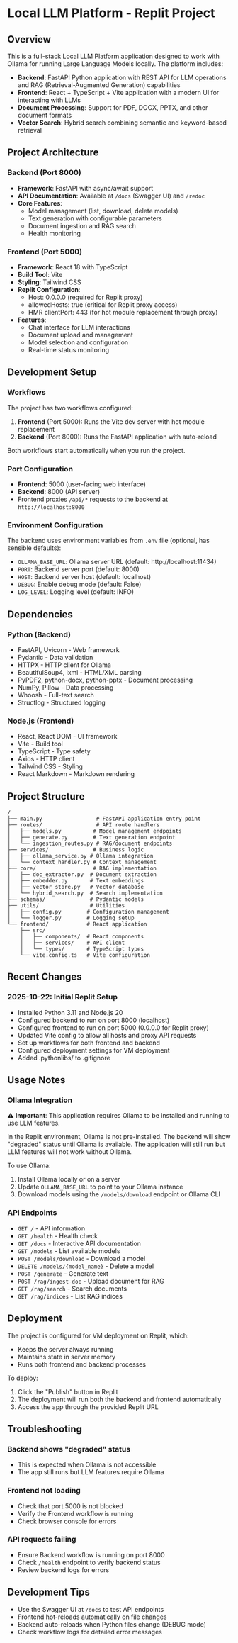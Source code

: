 # Local LLM Platform - Replit Project

## Overview

This is a full-stack Local LLM Platform application designed to work with Ollama for running Large Language Models locally. The platform includes:

- **Backend**: FastAPI Python application with REST API for LLM operations and RAG (Retrieval-Augmented Generation) capabilities
- **Frontend**: React + TypeScript + Vite application with a modern UI for interacting with LLMs
- **Document Processing**: Support for PDF, DOCX, PPTX, and other document formats
- **Vector Search**: Hybrid search combining semantic and keyword-based retrieval

## Project Architecture

### Backend (Port 8000)
- **Framework**: FastAPI with async/await support
- **API Documentation**: Available at `/docs` (Swagger UI) and `/redoc`
- **Core Features**:
  - Model management (list, download, delete models)
  - Text generation with configurable parameters
  - Document ingestion and RAG search
  - Health monitoring

### Frontend (Port 5000)
- **Framework**: React 18 with TypeScript
- **Build Tool**: Vite
- **Styling**: Tailwind CSS
- **Replit Configuration**: 
  - Host: 0.0.0.0 (required for Replit proxy)
  - allowedHosts: true (critical for Replit proxy access)
  - HMR clientPort: 443 (for hot module replacement through proxy)
- **Features**:
  - Chat interface for LLM interactions
  - Document upload and management
  - Model selection and configuration
  - Real-time status monitoring

## Development Setup

### Workflows

The project has two workflows configured:

1. **Frontend** (Port 5000): Runs the Vite dev server with hot module replacement
2. **Backend** (Port 8000): Runs the FastAPI application with auto-reload

Both workflows start automatically when you run the project.

### Port Configuration

- **Frontend**: 5000 (user-facing web interface)
- **Backend**: 8000 (API server)
- Frontend proxies `/api/*` requests to the backend at `http://localhost:8000`

### Environment Configuration

The backend uses environment variables from `.env` file (optional, has sensible defaults):
- `OLLAMA_BASE_URL`: Ollama server URL (default: http://localhost:11434)
- `PORT`: Backend server port (default: 8000)
- `HOST`: Backend server host (default: localhost)
- `DEBUG`: Enable debug mode (default: False)
- `LOG_LEVEL`: Logging level (default: INFO)

## Dependencies

### Python (Backend)
- FastAPI, Uvicorn - Web framework
- Pydantic - Data validation
- HTTPX - HTTP client for Ollama
- BeautifulSoup4, lxml - HTML/XML parsing
- PyPDF2, python-docx, python-pptx - Document processing
- NumPy, Pillow - Data processing
- Whoosh - Full-text search
- Structlog - Structured logging

### Node.js (Frontend)
- React, React DOM - UI framework
- Vite - Build tool
- TypeScript - Type safety
- Axios - HTTP client
- Tailwind CSS - Styling
- React Markdown - Markdown rendering

## Project Structure

```
/
├── main.py                 # FastAPI application entry point
├── routes/                 # API route handlers
│   ├── models.py          # Model management endpoints
│   ├── generate.py        # Text generation endpoint
│   └── ingestion_routes.py # RAG/document endpoints
├── services/              # Business logic
│   ├── ollama_service.py # Ollama integration
│   └── context_handler.py # Context management
├── core/                  # RAG implementation
│   ├── doc_extractor.py  # Document extraction
│   ├── embedder.py       # Text embeddings
│   ├── vector_store.py   # Vector database
│   └── hybrid_search.py  # Search implementation
├── schemas/              # Pydantic models
├── utils/                # Utilities
│   ├── config.py        # Configuration management
│   └── logger.py        # Logging setup
└── frontend/            # React application
    ├── src/
    │   ├── components/  # React components
    │   ├── services/    # API client
    │   └── types/       # TypeScript types
    └── vite.config.ts   # Vite configuration
```

## Recent Changes

### 2025-10-22: Initial Replit Setup
- Installed Python 3.11 and Node.js 20
- Configured backend to run on port 8000 (localhost)
- Configured frontend to run on port 5000 (0.0.0.0 for Replit proxy)
- Updated Vite config to allow all hosts and proxy API requests
- Set up workflows for both frontend and backend
- Configured deployment settings for VM deployment
- Added .pythonlibs/ to .gitignore

## Usage Notes

### Ollama Integration

⚠️ **Important**: This application requires Ollama to be installed and running to use LLM features. 

In the Replit environment, Ollama is not pre-installed. The backend will show "degraded" status until Ollama is available. The application will still run but LLM features will not work without Ollama.

To use Ollama:
1. Install Ollama locally or on a server
2. Update `OLLAMA_BASE_URL` to point to your Ollama instance
3. Download models using the `/models/download` endpoint or Ollama CLI

### API Endpoints

- `GET /` - API information
- `GET /health` - Health check
- `GET /docs` - Interactive API documentation
- `GET /models` - List available models
- `POST /models/download` - Download a model
- `DELETE /models/{model_name}` - Delete a model
- `POST /generate` - Generate text
- `POST /rag/ingest-doc` - Upload document for RAG
- `GET /rag/search` - Search documents
- `GET /rag/indices` - List RAG indices

## Deployment

The project is configured for VM deployment on Replit, which:
- Keeps the server always running
- Maintains state in server memory
- Runs both frontend and backend processes

To deploy:
1. Click the "Publish" button in Replit
2. The deployment will run both the backend and frontend automatically
3. Access the app through the provided Replit URL

## Troubleshooting

### Backend shows "degraded" status
- This is expected when Ollama is not accessible
- The app still runs but LLM features require Ollama

### Frontend not loading
- Check that port 5000 is not blocked
- Verify the Frontend workflow is running
- Check browser console for errors

### API requests failing
- Ensure Backend workflow is running on port 8000
- Check `/health` endpoint to verify backend status
- Review backend logs for errors

## Development Tips

- Use the Swagger UI at `/docs` to test API endpoints
- Frontend hot-reloads automatically on file changes
- Backend auto-reloads when Python files change (DEBUG mode)
- Check workflow logs for detailed error messages
